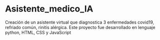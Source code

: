 # Asistente_medico_IA
Creación de un asistente virtual que diagnostica 3 enfermedades covid19, refriado común, rinitis alérgica. Este proyecto fue desarrollado en lenguaje python, HTML, CSS y JavaScript
